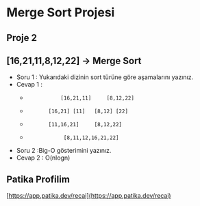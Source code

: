 # Merge Sort Projesi

## Proje 2
## [16,21,11,8,12,22] -> Merge Sort

- Soru 1 : Yukarıdaki dizinin sort türüne göre aşamalarını yazınız.
- Cevap 1 :
  -                [16,21,11]     [8,12,22]
  -            [16,21] [11]   [8,12] [22]
  -            [11,16,21]     [8,12,22]
  -                 [8,11,12,16,21,22]


- Soru 2 :Big-O gösterimini yazınız.
- Cevap 2 : O(nlogn)

## Patika Profilim
[https://app.patika.dev/recai](https://app.patika.dev/recai)
